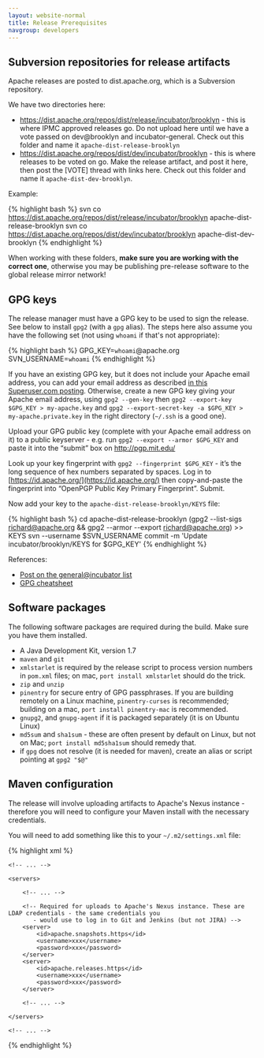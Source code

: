 ```yaml
---
layout: website-normal
title: Release Prerequisites
navgroup: developers
---
```


Subversion repositories for release artifacts
---------------------------------------------

Apache releases are posted to dist.apache.org, which is a Subversion repository.

We have two directories here:

- https://dist.apache.org/repos/dist/release/incubator/brooklyn - this is where IPMC approved releases go. Do not upload
  here until we have a vote passed on dev@brooklyn and incubator-general. Check out this folder and name it
  `apache-dist-release-brooklyn`
- https://dist.apache.org/repos/dist/dev/incubator/brooklyn - this is where releases to be voted on go. Make the release
  artifact, and post it here, then post the [VOTE] thread with links here. Check out this folder and name it
  `apache-dist-dev-brooklyn`.

Example:

{% highlight bash %}
svn co https://dist.apache.org/repos/dist/release/incubator/brooklyn apache-dist-release-brooklyn
svn co https://dist.apache.org/repos/dist/dev/incubator/brooklyn apache-dist-dev-brooklyn
{% endhighlight %}

When working with these folders, **make sure you are working with the correct one**, otherwise you may be publishing
pre-release software to the global release mirror network!


GPG keys
--------

The release manager must have a GPG key to be used to sign the release. See below to install `gpg2`
(with a `gpg` alias).  The steps here also assume you have the following set
(not using `whoami` if that's not appropriate):

{% highlight bash %}
GPG_KEY=`whoami`@apache.org
SVN_USERNAME=`whoami`
{% endhighlight %}

If you have an existing GPG key, but it does not include your Apache email address, you can add your email address as
described [in this Superuser.com posting](https://superuser.com/a/293283). Otherwise, create a new GPG key giving your
Apache email address, using `gpg2 --gen-key` then `gpg2 --export-key $GPG_KEY > my-apache.key` and 
`gpg2 --export-secret-key -a $GPG_KEY > my-apache.private.key` in the right directory (`~/.ssh` is a good one).

Upload your GPG public key (complete with your Apache email address on it) to a public keyserver - e.g. run
`gpg2 --export --armor $GPG_KEY` and paste it into the “submit” box on http://pgp.mit.edu/

Look up your key fingerprint with `gpg2 --fingerprint $GPG_KEY` - it’s the long sequence of hex numbers
separated by spaces. Log in to [https://id.apache.org/](https://id.apache.org/) then copy-and-paste the fingerprint into
“OpenPGP Public Key Primary Fingerprint”. Submit.

Now add your key to the `apache-dist-release-brooklyn/KEYS` file:

{% highlight bash %}
cd apache-dist-release-brooklyn
(gpg2 --list-sigs richard@apache.org && gpg2 --armor --export richard@apache.org) >> KEYS
svn --username $SVN_USERNAME commit -m 'Update incubator/brooklyn/KEYS for $GPG_KEY'
{% endhighlight %}

References: 
* [Post on the general@incubator list](https://mail-archives.apache.org/mod_mbox/incubator-general/201410.mbox/%3CCAOGo0VawupMYRWJKm%2Bi%2ByMBqDQQtbv-nQkfRud5%2BV9PusZ2wnQ%40mail.gmail.com%3E)
* [GPG cheatsheet](http://irtfweb.ifa.hawaii.edu/~lockhart/gpg/gpg-cs.html)


Software packages
-----------------

The following software packages are required during the build. Make sure you have them installed.

- A Java Development Kit, version 1.7
- `maven` and `git`
- `xmlstarlet` is required by the release script to process version numbers in `pom.xml` files;
  on mac, `port install xmlstarlet` should do the trick.
- `zip` and `unzip`
- `pinentry` for secure entry of GPG passphrases. If you are building remotely on a Linux machine, `pinentry-curses` is
  recommended; building on a mac, `port install pinentry-mac` is recommended.
- `gnupg2`, and `gnupg-agent` if it is packaged separately (it is on Ubuntu Linux)
- `md5sum` and `sha1sum` - these are often present by default on Linux, but not on Mac;
  `port install md5sha1sum` should remedy that.
- if `gpg` does not resolve (it is needed for maven), create an alias or script pointing at `gpg2 "$@"`

Maven configuration
-------------------

The release will involve uploading artifacts to Apache's Nexus instance - therefore you will need to configure your
Maven install with the necessary credentials.

You will need to add something like this to your `~/.m2/settings.xml` file:

{% highlight xml %}
<?xml version="1.0"?>
<settings xsi:schemaLocation="http://maven.apache.org/SETTINGS/1.1.0 http://maven.apache.org/xsd/settings-1.1.0.xsd"
          xmlns="http://maven.apache.org/SETTINGS/1.1.0"
          xmlns:xsi="http://www.w3.org/2001/XMLSchema-instance">

    <!-- ... -->

    <servers>

        <!-- ... -->

        <!-- Required for uploads to Apache's Nexus instance. These are LDAP credentials - the same credentials you
           - would use to log in to Git and Jenkins (but not JIRA) -->
        <server>
            <id>apache.snapshots.https</id>
            <username>xxx</username>
            <password>xxx</password>
        </server>
        <server>
            <id>apache.releases.https</id>
            <username>xxx</username>
            <password>xxx</password>
        </server>

        <!-- ... -->

    </servers>

    <!-- ... -->

</settings>
{% endhighlight %}

